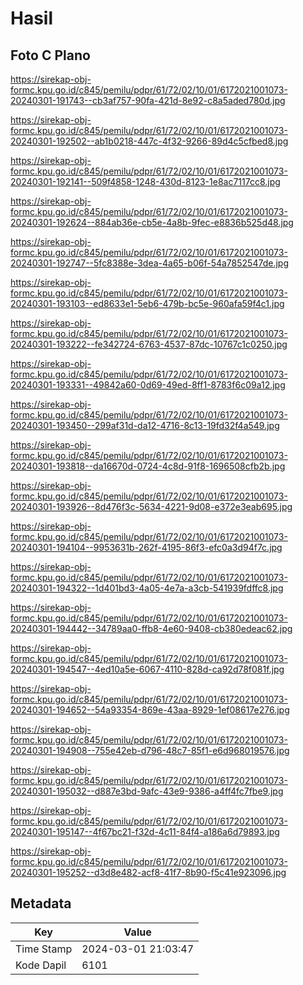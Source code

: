 # Hasil

## Foto C Plano

https://sirekap-obj-formc.kpu.go.id/c845/pemilu/pdpr/61/72/02/10/01/6172021001073-20240301-191743--cb3af757-90fa-421d-8e92-c8a5aded780d.jpg

https://sirekap-obj-formc.kpu.go.id/c845/pemilu/pdpr/61/72/02/10/01/6172021001073-20240301-192502--ab1b0218-447c-4f32-9266-89d4c5cfbed8.jpg

https://sirekap-obj-formc.kpu.go.id/c845/pemilu/pdpr/61/72/02/10/01/6172021001073-20240301-192141--509f4858-1248-430d-8123-1e8ac7117cc8.jpg

https://sirekap-obj-formc.kpu.go.id/c845/pemilu/pdpr/61/72/02/10/01/6172021001073-20240301-192624--884ab36e-cb5e-4a8b-9fec-e8836b525d48.jpg

https://sirekap-obj-formc.kpu.go.id/c845/pemilu/pdpr/61/72/02/10/01/6172021001073-20240301-192747--5fc8388e-3dea-4a65-b06f-54a7852547de.jpg

https://sirekap-obj-formc.kpu.go.id/c845/pemilu/pdpr/61/72/02/10/01/6172021001073-20240301-193103--ed8633e1-5eb6-479b-bc5e-960afa59f4c1.jpg

https://sirekap-obj-formc.kpu.go.id/c845/pemilu/pdpr/61/72/02/10/01/6172021001073-20240301-193222--fe342724-6763-4537-87dc-10767c1c0250.jpg

https://sirekap-obj-formc.kpu.go.id/c845/pemilu/pdpr/61/72/02/10/01/6172021001073-20240301-193331--49842a60-0d69-49ed-8ff1-8783f6c09a12.jpg

https://sirekap-obj-formc.kpu.go.id/c845/pemilu/pdpr/61/72/02/10/01/6172021001073-20240301-193450--299af31d-da12-4716-8c13-19fd32f4a549.jpg

https://sirekap-obj-formc.kpu.go.id/c845/pemilu/pdpr/61/72/02/10/01/6172021001073-20240301-193818--da16670d-0724-4c8d-91f8-1696508cfb2b.jpg

https://sirekap-obj-formc.kpu.go.id/c845/pemilu/pdpr/61/72/02/10/01/6172021001073-20240301-193926--8d476f3c-5634-4221-9d08-e372e3eab695.jpg

https://sirekap-obj-formc.kpu.go.id/c845/pemilu/pdpr/61/72/02/10/01/6172021001073-20240301-194104--9953631b-262f-4195-86f3-efc0a3d94f7c.jpg

https://sirekap-obj-formc.kpu.go.id/c845/pemilu/pdpr/61/72/02/10/01/6172021001073-20240301-194322--1d401bd3-4a05-4e7a-a3cb-541939fdffc8.jpg

https://sirekap-obj-formc.kpu.go.id/c845/pemilu/pdpr/61/72/02/10/01/6172021001073-20240301-194442--34789aa0-ffb8-4e60-9408-cb380edeac62.jpg

https://sirekap-obj-formc.kpu.go.id/c845/pemilu/pdpr/61/72/02/10/01/6172021001073-20240301-194547--4ed10a5e-6067-4110-828d-ca92d78f081f.jpg

https://sirekap-obj-formc.kpu.go.id/c845/pemilu/pdpr/61/72/02/10/01/6172021001073-20240301-194652--54a93354-869e-43aa-8929-1ef08617e276.jpg

https://sirekap-obj-formc.kpu.go.id/c845/pemilu/pdpr/61/72/02/10/01/6172021001073-20240301-194908--755e42eb-d796-48c7-85f1-e6d968019576.jpg

https://sirekap-obj-formc.kpu.go.id/c845/pemilu/pdpr/61/72/02/10/01/6172021001073-20240301-195032--d887e3bd-9afc-43e9-9386-a4ff4fc7fbe9.jpg

https://sirekap-obj-formc.kpu.go.id/c845/pemilu/pdpr/61/72/02/10/01/6172021001073-20240301-195147--4f67bc21-f32d-4c11-84f4-a186a6d79893.jpg

https://sirekap-obj-formc.kpu.go.id/c845/pemilu/pdpr/61/72/02/10/01/6172021001073-20240301-195252--d3d8e482-acf8-41f7-8b90-f5c41e923096.jpg


## Metadata

| Key        | Value               |
| ---------- | ------------------- |
| Time Stamp | 2024-03-01 21:03:47 |
| Kode Dapil | 6101                |



